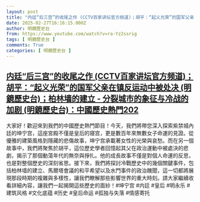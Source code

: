 ```yaml
---
layout: post
title: "内廷“后三宫”的收尾之作 (CCTV百家讲坛官方频道)；胡平：“起义光荣”的国军父亲在镇反运动中被处决 (明鏡歷史台)；柏林墙的建立 - 分裂城市的象征与冷战的加剧 (明鏡歷史台)：中國歷史熱門202"
date: 2025-02-27T16:16:15.000Z
author: 明鏡歷史台
from: https://www.youtube.com/watch?v=ra-Yz2ssrig
tags: [ 明鏡歷史台 ]
comments: True
categories: [ 明鏡歷史台 ]
---
```

<!--1740672975000-->
[内廷“后三宫”的收尾之作 (CCTV百家讲坛官方频道)；胡平：“起义光荣”的国军父亲在镇反运动中被处决 (明鏡歷史台)；柏林墙的建立 - 分裂城市的象征与冷战的加剧 (明鏡歷史台)：中國歷史熱門202](https://www.youtube.com/watch?v=ra-Yz2ssrig)
------

<div>
大家好！歡迎來到我們的中國歷史熱門節目！今天，我們將帶您深入探索紫禁城內廷的坤宁宫，這座宮殿不僅是皇后的寝宫，更是數百年來無數女子命運的見證。從優雅的建築風格到隱藏的悲傷故事，坤宁宫承載著女性的光榮與哀愁。而在另一個故事中，我們將聚焦於胡平，這位歷史學者回憶起其父在政治運動中被處決的悲劇，揭示了那個動蕩年代的無奈與掙扎。他的成長故事不僅是對個人命運的反思，也是對整個歷史的深刻省思。接下來，我們將探討冷戰歷史中的幾個關鍵事件，包括柏林墙的建立、馬爾塔會議的和平希望以及水門事件的政治醜聞，這一切都將展現那段時期的複雜與多樣性，讓我們瞭解那些影響世界的重大時刻。請大家繼續收看詳細內容，讓我們一起揭開這些歷史的面紗！#坤宁宫 #内廷 #皇后 #明永乐 #建筑风格 #文化底蕴 #历史 #皇后命运 #孤独与失落 #情感寄托
</div>
